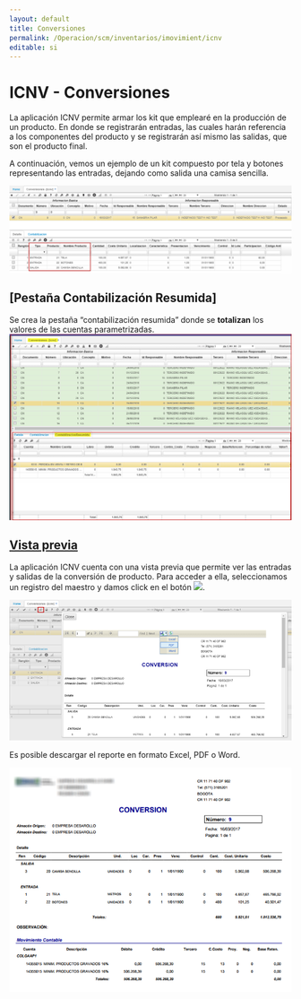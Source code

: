 ```yaml
---
layout: default
title: Conversiones
permalink: /Operacion/scm/inventarios/imovimient/icnv
editable: si
---
```


# ICNV - Conversiones

La aplicación ICNV permite armar los kit que emplearé en la producción de un producto.  En donde se registrarán entradas, las cuales harán referencia a los componentes del producto y se registrarán así mismo las salidas, que son el producto final.  

A continuación, vemos un ejemplo de un kit compuesto por tela y botones representando las entradas, dejando como salida una camisa sencilla.  

![](icnv.png)

## [Pestaña Contabilización Resumida]  

Se crea la pestaña “contabilización resumida” donde se **totalizan** los valores de las cuentas parametrizadas.  
 ![](icnv5.png)


## [Vista previa](http://docs.oasiscom.com/Operacion/scm/inventarios/imovimient/icnv#vista-previa)

La aplicación ICNV cuenta con una vista previa que permite ver las entradas y salidas de la conversión de producto. Para acceder a ella, seleccionamos un registro del maestro y damos click en el botón ![](lupa.png).  

![](icnv1.png)

Es posible descargar el reporte en formato Excel, PDF o Word.  

![](icnv2.png)

